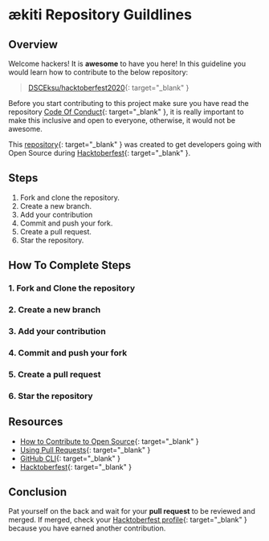 # ækiti Repository Guildlines
## Overview
Welcome hackers! It is **awesome** to have you here! In this guideline you would learn how to contribute to the below repository:

> [DSCEksu/hacktoberfest2020](https://github.com/DSCEksu/hacktoberfest2020){: target="_blank" }

Before you start contributing to this project make sure you have read the repository [Code Of Conduct](https://github.com/DSCEksu/hacktoberfest2020/blob/master/CODE_OF_CONDUCT.md){: target="_blank" }, it is really important to make this inclusive and open to everyone, otherwise, it would not be awesome.

This [repository](https://github.com/DSCEksu/hacktoberfest2020){: target="_blank" } was created to get developers going with Open Source during [Hacktoberfest](https://hacktoberfest.digitalocean.com/){: target="_blank" }.

## Steps
1. Fork and clone the repository.
2. Create a new branch.
3. Add your contribution
5. Commit and push your fork.
6. Create a pull request.
7. Star the repository.

## How To Complete Steps
### 1. Fork and Clone the repository

### 2. Create a new branch

### 3. Add your contribution

### 4. Commit and push your fork

### 5. Create a pull request

### 6. Star the repository

## Resources

- [How to Contribute to Open Source](https://opensource.guide/how-to-contribute/){: target="_blank" }
- [Using Pull Requests](https://help.github.com/articles/about-pull-requests/){: target="_blank" }
- [GitHub CLI](https://cli.github.com/){: target="_blank" }
- [Hacktoberfest](https://hacktoberfest.digitalocean.com/details){: target="_blank" }

## Conclusion
Pat yourself on the back and wait for your **pull request** to be reviewed and merged. If merged, check your [Hacktoberfest profile](https://hacktoberfest.digitalocean.com/profile){: target="_blank" } because you have earned another contribution.